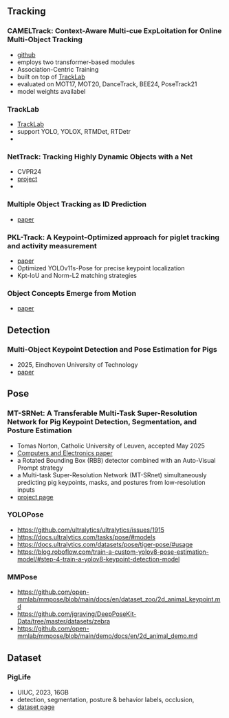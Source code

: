 
## Tracking
### CAMELTrack: Context-Aware Multi-cue ExpLoitation for Online Multi-Object Tracking
- [github](https://github.com/TrackingLaboratory/CAMELTrack?tab=readme-ov-file)
- employs two transformer-based modules
- Association-Centric Training
- built on top of [TrackLab](https://github.com/TrackingLaboratory/tracklab)
- evaluated on MOT17, MOT20, DanceTrack, BEE24, PoseTrack21
- model weights availabel

### TrackLab
- [TrackLab](https://github.com/TrackingLaboratory/tracklab)
- support YOLO, YOLOX, RTMDet, RTDetr
- 

### NetTrack: Tracking Highly Dynamic Objects with a Net
- CVPR24
- [project](https://george-zhuang.github.io/nettrack/)
- []()

### Multiple Object Tracking as ID Prediction
- [paper](https://arxiv.org/pdf/2403.16848)

### PKL-Track: A Keypoint-Optimized approach for piglet tracking and activity measurement
- [paper](https://www.sciencedirect.com/science/article/abs/pii/S0168169925006842#f0010)
- Optimized YOLOv11s-Pose for precise keypoint localization
- Kpt-IoU and Norm-L2 matching strategies

### Object Concepts Emerge from Motion
- [paper](https://arxiv.org/pdf/2505.21635)

## Detection
### Multi-Object Keypoint Detection and Pose Estimation for Pigs
- 2025, Eindhoven University of Technology
- [paper](https://www.scitepress.org/Papers/2025/131701/131701.pdf)

## Pose
### MT-SRNet: A Transferable Multi-Task Super-Resolution Network for Pig Keypoint Detection, Segmentation, and Posture Estimation
- Tomas Norton, Catholic University of Leuven, accepted May 2025
- [Computers and Electronics paper](https://www.sciencedirect.com/science/article/abs/pii/S0168169925006398?via%3Dihub)
- a Rotated Bounding Box (RBB) detector combined with an Auto-Visual Prompt strategy
- a Multi-task Super-Resolution Network (MT-SRnet) simultaneously predicting pig keypoints, masks, and postures from low-resolution inputs
- [project page](https://gitlab.kuleuven.be/m3-biores/public/m3pig)

### YOLOPose
- https://github.com/ultralytics/ultralytics/issues/1915
- https://docs.ultralytics.com/tasks/pose/#models
- https://docs.ultralytics.com/datasets/pose/tiger-pose/#usage
- https://blog.roboflow.com/train-a-custom-yolov8-pose-estimation-model/#step-4-train-a-yolov8-keypoint-detection-model


### MMPose
- https://github.com/open-mmlab/mmpose/blob/main/docs/en/dataset_zoo/2d_animal_keypoint.md
- https://github.com/jgraving/DeepPoseKit-Data/tree/master/datasets/zebra
- https://github.com/open-mmlab/mmpose/blob/main/demo/docs/en/2d_animal_demo.md

## Dataset
### PigLife
- UIUC, 2023, 16GB
- detection, segmentation, posture & behavior labels, occlusion,
- [dataset page](https://data.aifarms.org/view/piglife)
